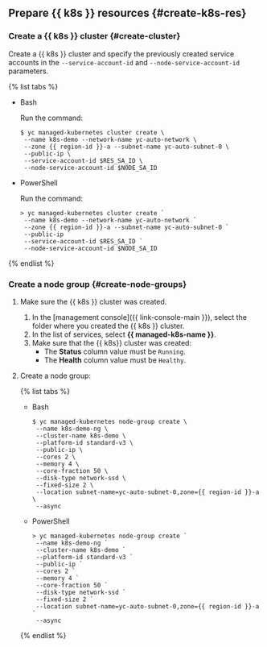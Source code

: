 ## Prepare {{ k8s }} resources {#create-k8s-res}

### Create a {{ k8s }} cluster {#create-cluster}

Create a {{ k8s }} cluster and specify the previously created service accounts in the `--service-account-id` and `--node-service-account-id` parameters.

{% list tabs %}

- Bash

    Run the command:

    ```
    $ yc managed-kubernetes cluster create \
     --name k8s-demo --network-name yc-auto-network \
     --zone {{ region-id }}-a --subnet-name yc-auto-subnet-0 \
     --public-ip \
     --service-account-id $RES_SA_ID \
     --node-service-account-id $NODE_SA_ID
    ```

- PowerShell

    Run the command:

    ```
    > yc managed-kubernetes cluster create `
     --name k8s-demo --network-name yc-auto-network `
     --zone {{ region-id }}-a --subnet-name yc-auto-subnet-0 `
     --public-ip `
     --service-account-id $RES_SA_ID `
     --node-service-account-id $NODE_SA_ID
    ```

{% endlist %}

### Create a node group {#create-node-groups}

1. Make sure the {{ k8s }} cluster was created.
    1. In the [management console]({{ link-console-main }}), select the folder where you created the {{ k8s }} cluster.
    1. In the list of services, select **{{ managed-k8s-name }}**.
    1. Make sure that the {{ k8s}} cluster was created:
        * The **Status** column value must be `Running`.
        * The **Health** column value must be `Healthy`.

1. Create a node group:

    {% list tabs %}

    - Bash

        ```
        $ yc managed-kubernetes node-group create \
         --name k8s-demo-ng \
         --cluster-name k8s-demo \
         --platform-id standard-v3 \
         --public-ip \
         --cores 2 \
         --memory 4 \
         --core-fraction 50 \
         --disk-type network-ssd \
         --fixed-size 2 \
         --location subnet-name=yc-auto-subnet-0,zone={{ region-id }}-a \
         --async
        ```

    - PowerShell

        ```
        > yc managed-kubernetes node-group create `
         --name k8s-demo-ng `
         --cluster-name k8s-demo `
         --platform-id standard-v3 `
         --public-ip `
         --cores 2 `
         --memory 4 `
         --core-fraction 50 `
         --disk-type network-ssd `
         --fixed-size 2 `
         --location subnet-name=yc-auto-subnet-0,zone={{ region-id }}-a `
         --async
        ```

    {% endlist %}